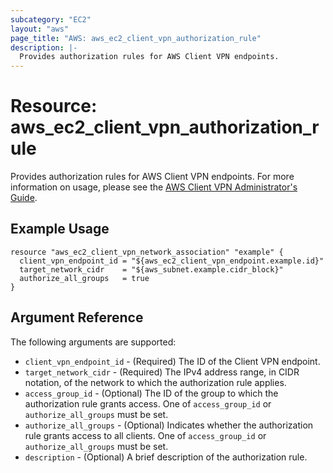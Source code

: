 ```yaml
---
subcategory: "EC2"
layout: "aws"
page_title: "AWS: aws_ec2_client_vpn_authorization_rule"
description: |-
  Provides authorization rules for AWS Client VPN endpoints.
---
```


# Resource: aws_ec2_client_vpn_authorization_rule

Provides authorization rules for AWS Client VPN endpoints. For more information on usage, please see the 
[AWS Client VPN Administrator's Guide](https://docs.aws.amazon.com/vpn/latest/clientvpn-admin/what-is.html).

## Example Usage

```hcl
resource "aws_ec2_client_vpn_network_association" "example" {
  client_vpn_endpoint_id = "${aws_ec2_client_vpn_endpoint.example.id}"
  target_network_cidr    = "${aws_subnet.example.cidr_block}"
  authorize_all_groups   = true
}
```

## Argument Reference

The following arguments are supported:

* `client_vpn_endpoint_id` - (Required) The ID of the Client VPN endpoint.
* `target_network_cidr` - (Required) The IPv4 address range, in CIDR notation, of the network to which the authorization rule applies.
* `access_group_id` - (Optional) The ID of the group to which the authorization rule grants access. One of `access_group_id` or `authorize_all_groups` must be set.
* `authorize_all_groups` - (Optional) Indicates whether the authorization rule grants access to all clients. One of `access_group_id` or `authorize_all_groups` must be set.
* `description` - (Optional) A brief description of the authorization rule.
